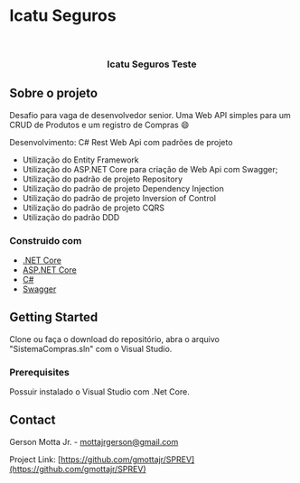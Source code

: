 # Icatu Seguros


<!-- PROJECT SHIELDS -->

<!-- PROJECT LOGO -->
<br />
<p align="center">
 
  <h3 align="center">Icatu Seguros Teste</h3> 
</p>

<!-- Sobre o projeto -->
## Sobre o projeto 

Desafio para vaga de desenvolvedor senior.
Uma Web API simples para um CRUD de Produtos e um registro de Compras :smile:

Desenvolvimento: C# Rest Web Api com padrões de projeto
* Utilização do Entity Framework
* Utilização do ASP.NET Core para criação de Web Api com Swagger;
* Utilização do padrão de projeto Repository
* Utilização do padrão de projeto Dependency Injection
* Utilização do padrão de projeto Inversion of Control
* Utilização do padrão de projeto CQRS
* Utilização do padrão DDD

### Construido com

* [.NET Core](https://dotnet.microsoft.com/download/dotnet/3.1)
* [ASP.NET Core](https://docs.microsoft.com/en-us/aspnet/core/introduction-to-aspnet-core?view=aspnetcore-5.0)
* [C#](https://docs.microsoft.com/en-us/dotnet/csharp/)
* [Swagger](https://swagger.io/)



<!-- GETTING STARTED -->
## Getting Started

Clone ou faça o download do repositório, abra o arquivo "SistemaCompras.sln" com o Visual Studio.

### Prerequisites
Possuir instalado o Visual Studio com .Net Core.

<!-- CONTACT -->
## Contact

Gerson Motta Jr. - mottajrgerson@gmail.com

Project Link: [https://github.com/gmottajr/SPREV](https://github.com/gmottajr/SPREV)



<!-- MARKDOWN LINKS & IMAGES -->
<!-- https://www.markdownguide.org/basic-syntax/#reference-style-links -->
[contributors-shield]: https://img.shields.io/github/contributors/othneildrew/Best-README-Template.svg?style=for-the-badge
[contributors-url]: https://github.com/othneildrew/Best-README-Template/graphs/contributors
[forks-shield]: https://img.shields.io/github/forks/othneildrew/Best-README-Template.svg?style=for-the-badge
[forks-url]: https://github.com/othneildrew/Best-README-Template/network/members
[stars-shield]: https://img.shields.io/github/stars/othneildrew/Best-README-Template.svg?style=for-the-badge
[stars-url]: https://github.com/othneildrew/Best-README-Template/stargazers
[issues-shield]: https://img.shields.io/github/issues/othneildrew/Best-README-Template.svg?style=for-the-badge
[issues-url]: https://github.com/othneildrew/Best-README-Template/issues
[license-shield]: https://img.shields.io/github/license/othneildrew/Best-README-Template.svg?style=for-the-badge
[license-url]: https://github.com/othneildrew/Best-README-Template/blob/master/LICENSE.txt
[linkedin-shield]: https://img.shields.io/badge/-LinkedIn-black.svg?style=for-the-badge&logo=linkedin&colorB=555
[linkedin-url]: https://linkedin.com/in/othneildrew
[product-screenshot]: images/screenshot.png
